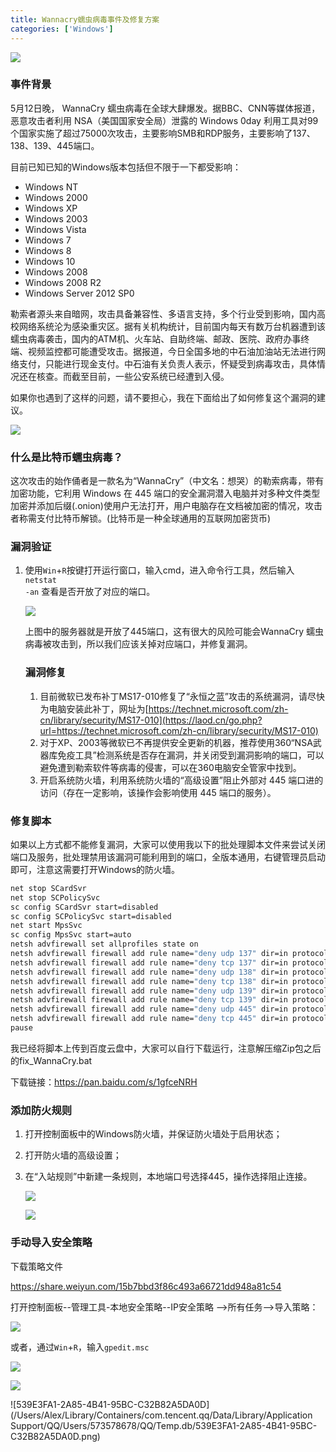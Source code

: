 ```yaml
---
title: Wannacry蠕虫病毒事件及修复方案
categories: ['Windows']
---
```


![](https://samzong.oss-cn-shenzhen.aliyuncs.com/blog/3d0jo.png)

### 事件背景

5月12日晚， WannaCry 蠕虫病毒在全球大肆爆发。据BBC、CNN等媒体报道，恶意攻击者利用 NSA（美国国家安全局）泄露的 Windows 0day 利用工具对99个国家实施了超过75000次攻击，主要影响SMB和RDP服务，主要影响了137、138、139、445端口。

目前已知已知的Windows版本包括但不限于一下都受影响：

* Windows NT
* Windows 2000
* Windows XP
* Windows 2003
* Windows Vista
* Windows 7
* Windows 8
* Windows 10
* Windows 2008
* Windows 2008 R2
* Windows Server 2012 SP0

勒索者源头来自暗网，攻击具备兼容性、多语言支持，多个行业受到影响，国内高校网络系统沦为感染重灾区。据有关机构统计，目前国内每天有数万台机器遭到该蠕虫病毒袭击，国内的ATM机、火车站、自助终端、邮政、医院、政府办事终端、视频监控都可能遭受攻击。据报道，今日全国多地的中石油加油站无法进行网络支付，只能进行现金支付。中石油有关负责人表示，怀疑受到病毒攻击，具体情况还在核查。而截至目前，一些公安系统已经遭到入侵。

如果你也遇到了这样的问题，请不要担心，我在下面给出了如何修复这个漏洞的建议。



![](https://samzong.oss-cn-shenzhen.aliyuncs.com/blog/9y7cc.jpg)

### 什么是比特币蠕虫病毒？

这次攻击的始作俑者是一款名为“WannaCry”（中文名：想哭）的勒索病毒，带有加密功能，它利用 Windows 在 445 端口的安全漏洞潜入电脑并对多种文件类型加密并添加后缀(.onion)使用户无法打开，用户电脑存在文档被加密的情况，攻击者称需支付比特币解锁。(比特币是一种全球通用的互联网加密货币)



### 漏洞验证

1. 使用<code>Win</code>+<code>R</code>按键打开运行窗口，输入cmd，进入命令行工具，然后输入<code>netstat -an</code> 查看是否开放了对应的端口。

   ![](https://samzong.oss-cn-shenzhen.aliyuncs.com/blog/3m1jm.png)

   上图中的服务器就是开放了445端口，这有很大的风险可能会WannaCry 蠕虫病毒被攻击到，所以我们应该关掉对应端口，并修复漏洞。

   ### 漏洞修复

   1. 目前微软已发布补丁MS17-010修复了“永恒之蓝”攻击的系统漏洞，请尽快为电脑安装此补丁，网址为[https://technet.microsoft.com/zh-cn/library/security/MS17-010](https://laod.cn/go.php?url=https://technet.microsoft.com/zh-cn/library/security/MS17-010)
   2. 对于XP、2003等微软已不再提供安全更新的机器，推荐使用360“NSA武器库免疫工具”检测系统是否存在漏洞，并关闭受到漏洞影响的端口，可以避免遭到勒索软件等病毒的侵害，可以在360电脑安全管家中找到。
   3. 开启系统防火墙，利用系统防火墙的“高级设置”阻止外部对 445 端口进的访问（存在一定影响，该操作会影响使用 445 端口的服务）。

### 修复脚本

如果以上方式都不能修复漏洞，大家可以使用我以下的批处理脚本文件来尝试关闭端口及服务，批处理禁用该漏洞可能利用到的端口，全版本通用，右键管理员启动即可，注意这需要打开Windows的防火墙。

```bash
net stop SCardSvr
net stop SCPolicySvc
sc config SCardSvr start=disabled
sc config SCPolicySvc start=disabled
net start MpsSvc
sc config MpsSvc start=auto
netsh advfirewall set allprofiles state on
netsh advfirewall firewall add rule name="deny udp 137" dir=in protocol=udp localport=137 action=block
netsh advfirewall firewall add rule name="deny tcp 137" dir=in protocol=tcp localport=137 action=block
netsh advfirewall firewall add rule name="deny udp 138" dir=in protocol=udp localport=138 action=block
netsh advfirewall firewall add rule name="deny tcp 138" dir=in protocol=tcp localport=138 action=block
netsh advfirewall firewall add rule name="deny udp 139" dir=in protocol=udp localport=139 action=block
netsh advfirewall firewall add rule name="deny tcp 139" dir=in protocol=tcp localport=139 action=block
netsh advfirewall firewall add rule name="deny udp 445" dir=in protocol=udp localport=445 action=block
netsh advfirewall firewall add rule name="deny tcp 445" dir=in protocol=tcp localport=445 action=block
pause
```

我已经将脚本上传到百度云盘中，大家可以自行下载运行，注意解压缩Zip包之后的fix_WannaCry.bat

下载链接：https://pan.baidu.com/s/1gfceNRH



### 添加防火规则

1. 打开控制面板中的Windows防火墙，并保证防火墙处于启用状态；

2. 打开防火墙的高级设置；

3. 在“入站规则”中新建一条规则，本地端口号选择445，操作选择阻止连接。

   ![](https://pic3.zhimg.com/v2-85f14330cdba1fbf89369b26b9e48f52_b.png)

   ![](https://pic2.zhimg.com/v2-1bbe08395ec8ef8d0e2028cbccb01055_b.png)




### 手动导入安全策略

下载策略文件

https://share.weiyun.com/15b7bbd3f86c493a66721dd948a81c54

打开控制面板--管理工具-本地安全策略--IP安全策略 -->所有任务-->导入策略：

![](https://samzong.oss-cn-shenzhen.aliyuncs.com/blog/hj9f4.jpg)



或者，通过<code>Win</code>+<code>R</code>，输入<code>gpedit.msc</code>

![](https://samzong.oss-cn-shenzhen.aliyuncs.com/blog/9vsqx.jpg)

![](https://samzong.oss-cn-shenzhen.aliyuncs.com/blog/tosjk.jpg)

![539E3FA1-2A85-4B41-95BC-C32B82A5DA0D](/Users/Alex/Library/Containers/com.tencent.qq/Data/Library/Application Support/QQ/Users/573578678/QQ/Temp.db/539E3FA1-2A85-4B41-95BC-C32B82A5DA0D.png)
